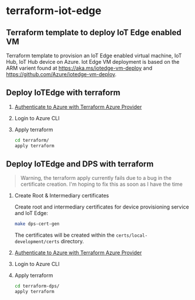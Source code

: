 # terraform-iot-edge

## Terraform template to deploy IoT Edge enabled VM

Terraform template to provision an IoT Edge enabled virtual machine, IoT Hub, IoT Hub device on Azure. Iot Edge VM deployment is based on the ARM varient found at https://aka.ms/iotedge-vm-deploy and https://github.com/Azure/iotedge-vm-deploy.

## Deploy IoTEdge with terraform

1. [Authenticate to Azure with Terraform Azure Provider](https://registry.terraform.io/providers/hashicorp/azurerm/latest/docs#authenticating-to-azure)
2. Login to Azure CLI
3. Apply terraform

    ```bash
    cd terraform/
    apply terraform
    ```

## Deploy IoTEdge and DPS with terraform

> Warning, the terraform apply currently fails due to a bug in the certificate creation. I'm hoping to fix this as soon as I have the time

1. Create Root & Intermediary certificates

    Create root and intermediary certificates for device provisioning service and IoT Edge:

    ```bash
    make dps-cert-gen
    ```

    The certificates will be created within the `certs/local-development/certs` directory.

2. [Authenticate to Azure with Terraform Azure Provider](https://registry.terraform.io/providers/hashicorp/azurerm/latest/docs#authenticating-to-azure)
3. Login to Azure CLI
4. Apply terraform

    ```bash
    cd terraform-dps/
    apply terraform
    ```
